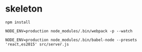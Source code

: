 # skeleton

```
npm install
```

```
NODE_ENV=production node_modules/.bin/webpack -p --watch
```


```
NODE_ENV=production node_modules/.bin/babel-node --presets 'react,es2015' src/server.js
```
